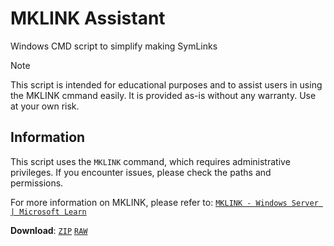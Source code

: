 
# MKLINK Assistant

Windows CMD script to simplify making SymLinks

> [!NOTE]
> This script is intended for educational purposes and to assist users in using the MKLINK cmmand easily. It is provided as-is without any warranty. Use at your own risk.


## Information

This script uses the `MKLINK` command, which requires administrative privileges. If you encounter issues, please check the paths and permissions.

For more information on MKLINK, please refer to: [`MKLINK - Windows Server | Microsoft Learn`](https://docs.microsoft.com/en-us/windows-server/administration/windows-commands/mklink)

**Download**: [`ZIP`][ZIP] [`RAW`][RAW]

[RAW]: https://raw.githubusercontent.com/The-Back-Room/MKLINK-Assistant/refs/heads/main/MKLINK%20Assistant.cmd
[ZIP]: https://github.com/The-Back-Room/MKLINK-Assistant/archive/refs/heads/main.zip
